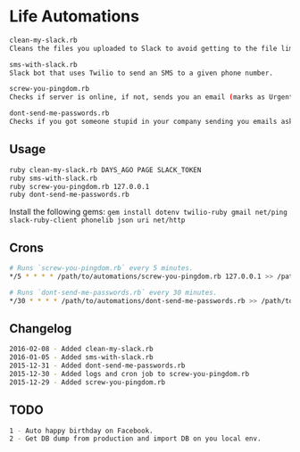 # Life Automations

```sh
clean-my-slack.rb
Cleans the files you uploaded to Slack to avoid getting to the file limit.

sms-with-slack.rb
Slack bot that uses Twilio to send an SMS to a given phone number.

screw-you-pingdom.rb
Checks if server is online, if not, sends you an email (marks as Urgent) and sends you an SMS using Twilio.

dont-send-me-passwords.rb
Checks if you got someone stupid in your company sending you emails asking for passwords in plain text.
```

## Usage

```sh
ruby clean-my-slack.rb DAYS_AGO PAGE SLACK_TOKEN
ruby sms-with-slack.rb
ruby screw-you-pingdom.rb 127.0.0.1
ruby dont-send-me-passwords.rb
```

Install the following gems: ```gem install dotenv twilio-ruby gmail net/ping slack-ruby-client phonelib json uri net/http```

## Crons

```sh
# Runs `screw-you-pingdom.rb` every 5 minutes.
*/5 * * * * /path/to/automations/screw-you-pingdom.rb 127.0.0.1 >> /path/to/automations/logs/screw-you-pingdom.log 2>&1

# Runs `dont-send-me-passwords.rb` every 30 minutes.
*/30 * * * * /path/to/automations/dont-send-me-passwords.rb >> /path/to/automations/logs/dont-send-me-passwords.log 2>&1
```

## Changelog

```sh
2016-02-08 - Added clean-my-slack.rb
2016-01-05 - Added sms-with-slack.rb
2015-12-31 - Added dont-send-me-passwords.rb
2015-12-30 - Added logs and cron job to screw-you-pingdom.rb
2015-12-29 - Added screw-you-pingdom.rb
```

## TODO

```sh
1 - Auto happy birthday on Facebook.
2 - Get DB dump from production and import DB on you local env.
```